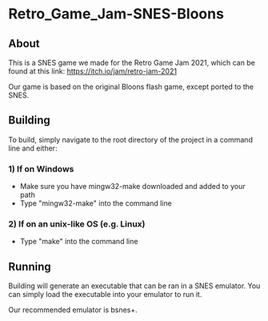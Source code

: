 # Retro_Game_Jam-SNES-Bloons

## About

This is a SNES game we made for the Retro Game Jam 2021, which can be found at
this link: https://itch.io/jam/retro-jam-2021

Our game is based on the original Bloons flash game, except ported to the SNES.

## Building

To build, simply navigate to the root directory of the project in a command line
and either:

### 1) If on Windows

- Make sure you have mingw32-make downloaded and added to your path
- Type "mingw32-make" into the command line

### 2) If on an unix-like OS (e.g. Linux)

- Type "make" into the command line

## Running

Building will generate an executable that can be ran in a SNES emulator. You can simply
load the executable into your emulator to run it.

Our recommended emulator is bsnes+.
